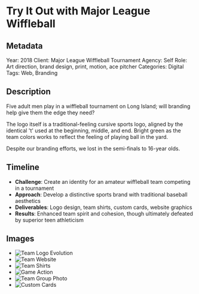 # Try It Out with Major League Wiffleball

## Metadata
Year: 2018
Client: Major League Wiffleball Tournament
Agency: Self
Role: Art direction, brand design, print, motion, ace pitcher
Categories: Digital
Tags: Web, Branding

## Description
Five adult men play in a wiffleball tournament on Long Island; will branding help give them the edge they need?

The logo itself is a traditional-feeling cursive sports logo, aligned by the identical 't' used at the beginning, middle, and end. Bright green as the team colors works to reflect the feeling of playing ball in the yard.

Despite our branding efforts, we lost in the semi-finals to 16-year olds.

## Timeline
- **Challenge**: Create an identity for an amateur wiffleball team competing in a tournament
- **Approach**: Develop a distinctive sports brand with traditional baseball aesthetics
- **Deliverables**: Logo design, team shirts, custom cards, website graphics
- **Results**: Enhanced team spirit and cohesion, though ultimately defeated by superior teen athleticism

## Images
- ![Team Logo Evolution](/images/tryitout/tryitout_05_logoevol-03.gif)
- ![Team Website](/images/tryitout/Tryitout_0_aniweb_4x3_v3.gif)
- ![Team Shirts](/images/tryitout/Tryitout_2_Shirt.jpg)
- ![Game Action](/images/tryitout/Tryitout_11_Game1.jpg)
- ![Team Group Photo](/images/tryitout/Tryitout_10_Groupshot2.jpg)
- ![Custom Cards](/images/tryitout/tryitout-10-cards-600x.jpg)
